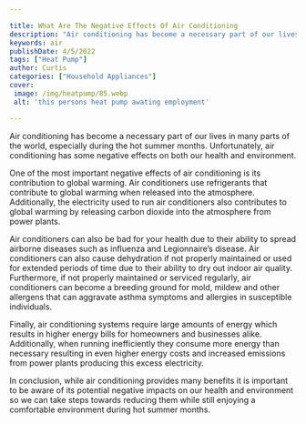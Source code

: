 ```yaml
---

title: What Are The Negative Effects Of Air Conditioning
description: "Air conditioning has become a necessary part of our lives in many parts of the world, especially during the hot summer months. Unf...swipe up to find out"
keywords: air
publishDate: 4/5/2022
tags: ["Heat Pump"]
author: Curtis
categories: ["Household Appliances"]
cover: 
 image: /img/heatpump/85.webp
 alt: 'this persons heat pump awating employment'

---
```


Air conditioning has become a necessary part of our lives in many parts of the world, especially during the hot summer months. Unfortunately, air conditioning has some negative effects on both our health and environment. 

One of the most important negative effects of air conditioning is its contribution to global warming. Air conditioners use refrigerants that contribute to global warming when released into the atmosphere. Additionally, the electricity used to run air conditioners also contributes to global warming by releasing carbon dioxide into the atmosphere from power plants. 

Air conditioners can also be bad for your health due to their ability to spread airborne diseases such as influenza and Legionnaire’s disease. Air conditioners can also cause dehydration if not properly maintained or used for extended periods of time due to their ability to dry out indoor air quality. Furthermore, if not properly maintained or serviced regularly, air conditioners can become a breeding ground for mold, mildew and other allergens that can aggravate asthma symptoms and allergies in susceptible individuals. 

Finally, air conditioning systems require large amounts of energy which results in higher energy bills for homeowners and businesses alike. Additionally, when running inefficiently they consume more energy than necessary resulting in even higher energy costs and increased emissions from power plants producing this excess electricity. 

In conclusion, while air conditioning provides many benefits it is important to be aware of its potential negative impacts on our health and environment so we can take steps towards reducing them while still enjoying a comfortable environment during hot summer months.
